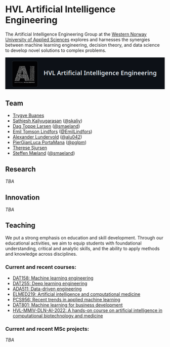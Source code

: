 # HVL Artificial Intelligence Engineering

The Artificial Intelligence Engineering Group at the [Western Norway University of Applied Sciences](https://hvl.no) explores and harnesses the synergies between machine learning engineering, decision theory, and data science to develop novel solutions to complex problems. 

![](https://github.com/HVL-ML/.github/blob/main/profile/HVL-AIE.png?raw=true)

## Team
* [Trygve Buanes](https://www.hvl.no/person/?user=Trygve.Buanes)
* [Sathiesh Kaliyugarasan](https://skaliy.no/) ([@skaliy](https://github.com/skaliy))
* [Dag Toppe Larsen](https://www.hvl.no/person/?user=Dag.Toppe.Larsen) ([@smaeland](https://github.com/smaeland))
* [Emil Tomson Lindfors](https://www.hvl.no/person/?user=Emil.Tomson.Lindfors) ([@EmilLindfors](https://github.com/EmilLindfors))
* [Alexander Lundervold](https://www.hvl.no/person/?user=Alexander.Selvikvag.Lundervold) ([@alu042](https://github.com/alu042))
* [PierGianLuca PortaMana](https://www.hvl.no/person/?user=Piero.Giovanni.Luca.Porta-Mana) ([@pglpm](https://github.com/pglpm))
* [Therese Sjursen](https://www.hvl.no/person/?user=Therese.Berge.Sjursen)
* [Steffen Mæland](https://www.hvl.no/person/?user=Steffen.Meland) ([@smaeland](https://github.com/smaeland))


## Research
_TBA_

## Innovation
_TBA_

## Teaching

We put a strong emphasis on education and skill development. Through our educational activities, we aim to equip students with foundational understanding, critical and analytic skills, and the ability to apply methods and knowledge across disciplines. 

### Current and recent courses:

* [DAT158: Machine learning engineering](https://github.com/HVL-ML/DAT158)
* [DAT255: Deep learning engineering](https://github.com/HVL-ML/DAT255)
* [ADA511: Data-driven engineering](https://github.com/HVL-ML/ADA511)
* [ELMED219: Artificial intelligence and computational medicine](https://github.com/MMIV-ML/ELMED219)
* [PCS956: Recent trends in applied machine learning](https://github.com/HVL-ML/PCS956)
* [DAT801: Machine learning for business development](https://github.com/HVL-ML/DAT801)
* [HVL-MMIV-DLN-AI-2022: A hands-on course on artificial intelligence in computational biotechnology and medicine](https://github.com/MMIV-ML/HVL-MMIV-DLN-AI-2022)

### Current and recent MSc projects:

_TBA_


